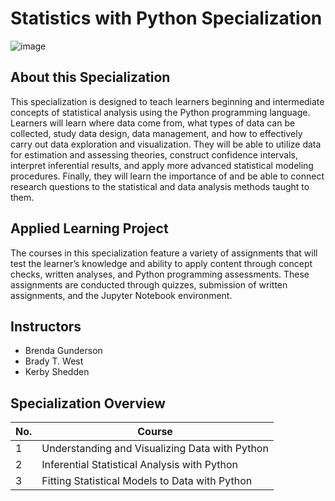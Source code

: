 # Statistics with Python Specialization
![image](https://user-images.githubusercontent.com/78896519/115014797-61c60980-9ee5-11eb-9303-c5a228e4f0bf.png)

## About this Specialization
This specialization is designed to teach learners beginning and intermediate concepts of statistical analysis using the Python programming language. Learners will learn where data come from, what types of data can be collected, study data design, data management, and how to effectively carry out data exploration and visualization. They will be able to utilize data for estimation and assessing theories, construct confidence intervals, interpret inferential results, and apply more advanced statistical modeling procedures. Finally, they will learn the importance of and be able to connect research questions to the statistical and data analysis methods taught to them.

## Applied Learning Project
The courses in this specialization feature a variety of assignments that will test the learner’s knowledge and ability to apply content through concept checks, written analyses, and Python programming assessments. These assignments are conducted through quizzes, submission of written assignments, and the Jupyter Notebook environment.

## Instructors
- Brenda Gunderson
- Brady T. West
- Kerby Shedden
## Specialization Overview
No. | Course
--- | -------------
1 | Understanding and Visualizing Data with Python
2 | Inferential Statistical Analysis with Python
3 | Fitting Statistical Models to Data with Python
